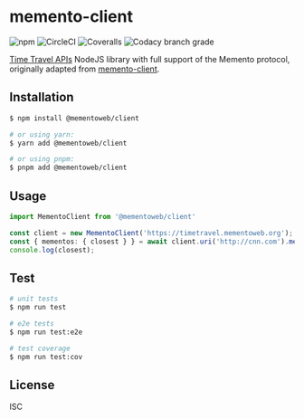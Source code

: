 # memento-client

![npm](https://img.shields.io/npm/v/@mementoweb/client)
![CircleCI](https://img.shields.io/circleci/build/github/pereslavtsev/memento-client/master)
![Coveralls](https://img.shields.io/coveralls/github/pereslavtsev/memento-client)
![Codacy branch grade](https://img.shields.io/codacy/grade/61b09fff2cdf4575bfc3fcbf046a3812/master)

[Time Travel APIs](http://timetravel.mementoweb.org/guide/api/) NodeJS library with full support of the Memento protocol, originally adapted from [memento-client](https://github.com/jarofghosts/memento-client).

## Installation
```bash
$ npm install @mementoweb/client

# or using yarn:
$ yarn add @mementoweb/client

# or using pnpm:
$ pnpm add @mementoweb/client
```

## Usage
```typescript
import MementoClient from '@mementoweb/client'

const client = new MementoClient('https://timetravel.mementoweb.org');
const { mementos: { closest } } = await client.uri('http://cnn.com').mementos('2013');
console.log(closest);
```

## Test
```bash
# unit tests
$ npm run test

# e2e tests
$ npm run test:e2e

# test coverage
$ npm run test:cov
```

## License
ISC
